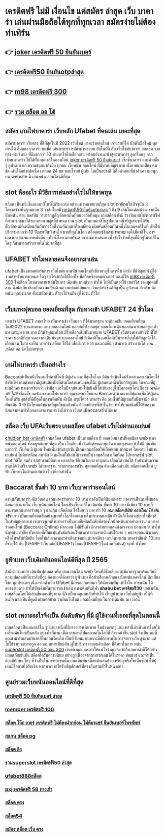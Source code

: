 # เครดิตฟรี ไม่มี เงื่อนไข แค่สมัคร ล่าสุด เว็บ บาคาร่า เล่นผ่านมือถือได้ทุกที่ทุกเวลา สมัครง่ายไม่ต้องทำเทิร์น

## 👉 [joker เครดิตฟรี 50 ยืนยันเบอร์](https://member.mabet.net/?action=login)
## 👉 [เครดิตฟรี50 ยืนยันotpล่าสุด](https://mabet.net/)
## 👉 [m98 เครดิตฟรี 300](https://member.mabet.net/?action=login)
## 👉 [รวม สล็อต ออ โต้](https://mabet.net/register/)

## สมัคร เกมไพ่บาคาร่า  เว็บหลัก Ufabet ที่คนเล่น เยอะที่สุด

สมัครบาคาร่า เว็บตรง  ที่ดีที่สุดในปี 2022   เว็บไซต์ บาคาร่าออนไลน์ เจ้าแรกที่ให้  นักพันมือใหม่  ทุกท่านได้ ลิ้มลอง บาคาร่า บนมือ เล่นบาคาร่า สมัครผ่านระบบ อัตโนมัติ กับ  เว็บไซต์บาคาร่า ยอดฮิต   จากทาง  ค่ายช้นนำ ที่มีมากกว่า 10 ค่ายมาให้ได้เลือกเล่น พร้อมยัง แนะนำสูตรบาคาร่า  สูตรโดนๆ  จากเซียนบาคาร่า ใช้ได้ทั้งเกมคาสิโนออนไลน์ [joker เครดิตฟรี 50 ยืนยันเบอร์](https://mabet.net/) เซ็กซี่บาคาร่า และค่ายอื่น ๆ ยูฟ่าเบท  ยก  ความสนุกมาถึงมือ ทุกคน  เว็บพนัน  ออนไลน์ ที่มีระบบมีคุณภาพ ทั้งภาพและเสียง คมชัด เล่นได้อย่างต่อเนื่อง ตลอด 24 ชม ตอบโจทย์  ผู้เล่น ได้เป็นอย่างดี นี่คือคำตอบที่น่าค้นความสนุก บน  website นี้  เล่นพนัน ออนไลน์ดีที่สุด 

##  slot  คืออะไร มีวิธีการเล่นอย่างไรไม่ให้ขาดทุน

 สล็อต เป็นหนึ่งในเกมคาสิโนที่ได้รับความ อย่างแพร่หลายมากที่สุด  slot onlineในปัจจุบัน มีโครงสร้างพื้นฐานแบบ 3 วงล้อโดยมี [เครดิตฟรี50 ยืนยันotpล่าสุด](https://member.mabet.net/?action=login) 1 ถึง 9 เส้นในแต่ละม้วน จากนั้นนักพนัน ต้อง กดสปิน ว่าปรากฏสัญลักษณ์ใดที่บนวงล้อที่หมุน เกมสล็อต ยังมี รางวัลแบบโปรเกรสซีฟที่สามารถชนะได้หากตรงตามชุดที่กำหนด เกม slot เป็นเกมคาสิโนรูปแบบ หนึ่งที่ผู้เล่นจะได้รับสัญลักษณ์ที่เหมือนกันกับรางวัลที่รวมกันบนเครื่องสล็อต เดิมพันสล็อตเป็นหนึ่งในเกมคาสิโนที่ เปิดให้บริการมากกว่า 10 ปีและเป็นที่ สนใจ มากที่สุดในโลก สล็อตแมชชีนสามารถพบเจอได้ที่คาสิโน อาร์เคด และสถานการพนันอื่นๆ ทั่วทั้งโลก มอบประสบการณ์การเล่นเกมที่ เข้าใจง่ายที่สุดที่มีอยู่ในคาสิโนใดๆ ก็สามารถสร้างรายได้ได้มากที่สุด 

## UFABET ทำไมหลายคนจึงอยากมาเล่น
ufabet  เป็นแพลตฟอร์มการ เว็บไซต์แทงพนันออนไลน์ที่เชี่ยวชาญในการให้ ค่าน้ำ ที่ดีที่สุดแก่ ผู้ใช้งานสำหรับการทายผล ใดๆ   ทำให้เข้าถึงได้โดยใช้  มือถือหรือคอมพิวเตอร์ และมีให้ [m98 เครดิตฟรี 300](https://mabet.net/register/)  ให้เลือก ในหลายภาษาเล่นในการ เดิมพัน เกมต่างๆ ทำให้  ไม่มีเป็นต้องใช้ เซอร์วิส ของบุคคลที่สาม ซึ่งมักเกี่ยวข้องกับความเสี่ยงด้านความปลอดภัยและ  เงินเปอร์เซ็นต์ที่สูงป็น อุปกรณ์ สำหรับ นักพนัน ทุกประเภท ตั้งแต่นักพนัน ตัวยงไปจนถึง ผู้ใช้งาน ทั่วไป


##  เว็บแทงฟุตบอล  ยอดเยี่ยมที่สุด  กับทางเข้า UFABET 24 ชั่วโมง

 ทางเข้า UFABET ภาษาไทย เป็นทางเข้า เว็บบอล  ที่ได้มาตรฐาน ระดับเอเชีย ยอดเยี่ยมที่สุด ในปี2022 ท่านสามารถ แทงบอลออนไลน์ บอลสเต็ป บอลชุด บอลเต็ง พนันบอลสด แทงบอลสูง-ต่ำ แทงเตะมุม บาส มวย  มีกีฬาทุกมุมโลก มีให้เลือกเดิมพันมากมาย  UFABET เว็บตรงทางเข้า เว็บที่ให้ราคา บอลดีที่สุด นอกจาก เดิมพันแทงบอลออนไลน์ยังมีคาสิโนออนไลน์เป็นทางเลือกให้กับลูกค้าได้เลือกเล่น ไม่ว่าจะเป็น บาคาร่า สล็อต ไฮโล เสือมังกร หวย และเกมอื่นๆ สามารถ สร้างรายได้ *รวม สล็อต ออ โต้* ได้ง่ายๆทุก

##  เกมไพ่บาคาร่า  เป็นอย่างไร  

 Baccaratเป็นหนึ่งในเกมไพ่คาสิโนที่  มีผู้เล่น มากที่สุดในโลก มีต้นกำเนิดในฝรั่งเศส และเล่นโดยใช้สำรับไพ่ เกมดังกล่าวมีผู้เล่นสองฝั่งที่ด้านใดด้านหนึ่งของโต๊ะ ผู้เล่นคนหนึ่งเรียกว่าผู้เล่น ในขณะที่ผู้เล่นอีกคนทางขวาเรียกว่า เจ้ามือ และในปัจจุบันเกมไพ่ชนิดนี้ได้เข้ามาอยู่ในโลกออนไลน์ ชื่อว่า  *เครดิตฟรี ไม่มี เงื่อนไข กดรับเอง* เกมไพ่บาคาร่า  คุณจะพบ  เว็บแทง Baccaratมากมายที่ทุ่มเทเพื่อให้ผู้เล่นใหม่ได้รับทุกสิ่งที่ดีที่สุดในการเดิมพัน ดังนั้น สรุปได้ว่า บาคาร่า คือ เกมไพ่ที่มีผู้เล่นกับฝั่งเจ้ามือ เดิมพันแต้ม 0-9 ฝั่งไหนแต้มมากที่สุดก็ชนะเดิมพัน ด้วยกติการที่เข้าในง่าย ทำให้เกมชนิดนี้่ได้รับความนิยมจากคนทั่วโลกและสามารถทำเงินได้จาก เว็บเล่นBaccaratได้ไม่ยาก




## สล็อต   เว็บ UFAเว็บตรง  เกมสล็อต ufabet เว็บไม่ผ่านเอเย่นต์

 [chudjen bet เครดิตฟรี](https://mabet.net/20-free-100/) เกมสล็อต ufabet  เป็นเกมสล็อต ที่ ยอดเยี่ยม เท่าที่เคยมีมา  web   แทงพนันออนไลน์ ที่สมบูรณ์แบบที่สุด เป็น เว็บเดียวที่ เงินพิเศษแตกทุกวัน แตกทุกรอบ ทำให้มี สมาชิกมากกว่า เว็บอื่น มี ผู้เล่น ใหม่เพิ่มเข้ามาทุกวัน มีเกม เกมสล็อตให้เลือกเล่น มากมาย  โดยตรง ไม่ผ่านเอเย่นต์  ไม่มีการล็อค  สมาชิก มีเกมใหม่ให้เล่นไม่ว่าจะเป็น  เกมสล็อต  แจ็คพ็อต  โปรเกรสซีฟ slot   slot วีดีโอ จนถึง slot สามมิติแบบ คลาสสิค วิธีเล่นไม่ยุ่งยากทุกคน เลือกได้ เล่นได้ รับประกันความสนุกได้เงินเร็ว  web  ได้มาตรฐาน ระบบทางการเงิน สุดยอดที่สุด ต้องเลือกเล่นกับ  สล็อตออนไลน์   ยูฟ่า เว็บตรงไม่ผ่านเอเย่นต์    เว็บ เดียวเท่านั้น


##  Baccarat ขั้นต่ำ 10 บาท เว็บบาคาร่าออนไลน์ 

 ลงทุนกับบาคาร่า  กับเว็บเล่น เกมบาคาร่าตาละ 10 บาท กำลังเป็นที่นิยมเพราะ บาคาร่าเป็นเกมไพ่ยอดนิยมอย่างมากใน เว็บ  พนันออนไลน์  โดยเป็นเว็บคาสิโน เดิมพัน ขั้นต่ำ 10 บาท มีเพียง 10 บาทก็สามารถเล่นบาคาร่าสนุก ๆ และลุ้น  แจ็ดพ็อต  ได้ไม่ยาก บาคาร่า 10 ***เกม สล็อต 888 ออนไลน์ ได้ เงิน จริง*** บาท เป็นเกมที่ฮอตฮิตอย่างมากทั่วโลกโดยเฉพาะในประเทศเอเชีย ดังนั้นจึงไม่น่าแปลกใจที่คาสิโนสำคัญหลายแห่งจะบรรจุเกมไพ่บาคาร่าเป็นเกมฮิตติดอันดับที่ครองใจนักพนันมาอย่างยาวนาน บาคาร่าออนไลน์ (Baccarat Online)  ฝากถอน ไม่มีขั้นต่ำ  มีการถ่ายทอดสดส่งตรงจาก บ่อนมาเก๊า ทำให้  นักพนัน อาชีพ  ทั้งหลายที่เป็นแฟนพันธ์แท้เกมไพ่บาคาร่าสามารถนั่งเล่นได้ง่าย ๆ หน้าจอคอมพิวเตอร์หรือโทรศัพท์มือถือ โดยไม่เสียเวลาและค่าเดินทางแม้แต่บาทเดียว เอาเงินมาเล่น บาคาร่าขั้นต่ำ 10บาท ก็รวยได้ กับ |UFABETเว็บหลัก|UFABETเว็บแม่|UFABETไม่ผ่านเอเย่นต์} ทุกที่ ทั่วไทย


## ยูฟ่าเบท  เว็บเดิมพันออนไลน์ดีที่สุด ปี 2565 

ถ้ามีคำถามมาว่า เดิมพันฟุตบอล   หรือ  บ่อนออนไลน์ web ไหนที่มีชื่อเสียงและมีมาตรฐานพร้อมกับมีความปลอดภัยในระดับที่สูง ต้องบอกได้เลยว่า ยูฟ่าเบท  คือตัวเลือกหลักของ นักพนันออนไลน์ นักเสี่ยงโชค ทุกประเภท  เนื่องจากตัวเว็บ Ufabet  มีการออกแบบมา ให้นักเดิมพัน เข้าใจใน การพนัน ได้อย่างง่ายดาย ทำให้นักเดิมพันสามารถเข้าเล่น แทงเดิมพันกีฬา **shabu bet เครดิตฟรี30**  บ่อนพนัน  เกมสล็อตโดยไม่ผ่านขั้นตอนที่ยุ่งยาก นี่จึงเป็นเหตุผลหลักที่ทำให้ เว็บยูฟ่าเบท เว็บไซต์ยูฟ่า เป็นที่สนใจ และเป็นที่พูดถึงปากต่อปาก ว่าเป็นเว็บไซต์    ยอดเยี่ยมที่สุด ในการเดิมพัน ณ เวลานี้ 


##  slot  เพราะอะไรจึงเป็น อันดับต้นๆ  ที่มี ผู้ใช้งานที่เยอะที่สุดในตอนนี้

เกมสล็อต เป็นเกมคาสิโน รูปแบบ หนึ่งที่มียาวอย่างเนิ่นนาน ในช่วงแรกๆ เกมเหล่านี้ดำเนินการโดยใช้เครื่องคันโยกเป็นหลัก อย่างไรก็ตาม เมื่อเวลาผ่านไปและเทคโนโลยีที่ ก้าวหน้าขึ้น slot จึงเป็นเกมที่คุณสามารถเล่นผ่านคาสิโนออนไลน์ได้ เป็นที่ นิยมมากเพราะมีศักยภาพในการจ่ายรางวัล สูงมาก แต่ไม่ใช่ว่าทุกเกมจะถูก ออกแบบเท่าเทียมกัน ผู้ให้บริการจะมอบตัวเลือก ที่ดีมากในการ พนัน [superslot เครดิตฟรี 50 ถอน 300](https://mabet.net/credit-free-50/) เงินของคุณ และทำให้แน่ใจว่าคุณจะเข้าถึงเกมเหล่านี้ได้อย่างปลอดภัยเช่นกัน สล็อตได้รับความนิยม อย่างสูงเนื่องจากสามารถเล่นได้ในราคา ย่อมเยา และจำเป็นต้องมีทักษะ ใดๆ ที่จำเป็นในการทำเช่นนั้น เกมเดิมพันสล็อตมักเล่นด้วยเหรียญหรือโทเค็นซึ่งทำให้ผู้เล่นมีโอกาสได้รับเงิน หากพวกเขาได้รับสัญลักษณ์ที่ตรงกันสามตัวในหนึ่งแถว


## ศูนย์รวมเว็บพนันออนไลน์ที่ดีที่สุด

### [เครดิตฟรี 50 ยืนยันเบอร์ ล่าสุด](https://atom.io/themes/สมัคร%20Slot%20PG%20superslot444%20เครดิตฟรี%2050%20008%20สล็อต%2020%20รับ%20100%20เว็บตรง100%)
### [member เครดิตฟรี 100](https://atom.io/themes/สมัคร%20Slot%20PG%20สล็อต%20เครดิตฟรี%20100%20ไม่ต้องแชร์%202021%20ล่าสุด%20008%20สล็อต%2020%20รับ%20100%20เว็บตรง100%)
### [สล็อต โจ๊ก เกอร์ เครดิตฟรี ไม่ต้องฝากก่อน ไม่ต้องแชร์ ยืนยันเบอร์โทรศัพท์](https://atom.io/themes/สมัคร%20Slot%20PG%20สล็อต%20คิงคอง%20008%20สล็อต%2020%20รับ%20100%20เว็บตรง100%)
### [สแกน สล็อต pg](https://atom.io/themes/สมัคร%20Slot%20PG%20pg%20slot%20เครดิตฟรี%20008%20สล็อต%2020%20รับ%20100%20เว็บตรง100%)
### [สล็อต ลิง](https://atom.io/themes/สมัคร%20Slot%20PG%20เครดิตฟรี%202022%20008%20สล็อต%2020%20รับ%20100%20เว็บตรง100%)
### [รวมsuperslot เครดิตฟรี50 ล่าสุด](https://atom.io/themes/สมัคร%20Slot%20PG%20สล็อต%20wallet%20008%20สล็อต%2020%20รับ%20100%20เว็บตรง100%)
### [ufabet888สล็อต](https://atom.io/themes/สมัคร%20Slot%20PG%20pxสล็อต%20008%20สล็อต%2020%20รับ%20100%20เว็บตรง100%)
### [pxj เครดิตฟรี 58 ทางเข้า](https://atom.io/themes/สมัคร%20Slot%20PG%20wow%20slot%20ทั้งหมด%20เครดิตฟรี%20008%20สล็อต%2020%20รับ%20100%20เว็บตรง100%)
### [สล็อต ตรง](https://atom.io/themes/สมัคร%20Slot%20PG%20รวม%20เว็บ%20superslot%20เครดิตฟรี%2030%20ยืนยัน%20otp%20ถอนได้%20300%20ล่าสุด%20008%20สล็อต%2020%20รับ%20100%20เว็บตรง100%)
### [สล็อต54](https://atom.io/themes/สมัคร%20Slot%20PG%20pg%20slot%20เว็บตรง%20เครดิตฟรี%20008%20สล็อต%2020%20รับ%20100%20เว็บตรง100%)
### [สมัคร สล็อต เว็บ ตรง](https://atom.io/themes/สมัคร%20Slot%20PG%20สล็อต%20เครดิตฟรี%20ไม่ต้องฝากก่อน%20ไม่ต้องแชร์%20ยืนยันเบอร์โทรศัพท์%20008%20สล็อต%2020%20รับ%20100%20เว็บตรง100%)